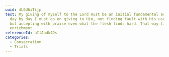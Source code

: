 ```yaml
---
uuid: 4L0U6iTijp
text: My giving of myself to the Lord must be an initial fundamental act. Then
  day by day I must go on giving to Him, not finding fault with His use of me,
  but accepting with praise even what the flesh finds hard. That way lies true
  enrichment.
referenceId: aIfAndk4Ds
categories:
  - Consecration
  - Trials
---
```

